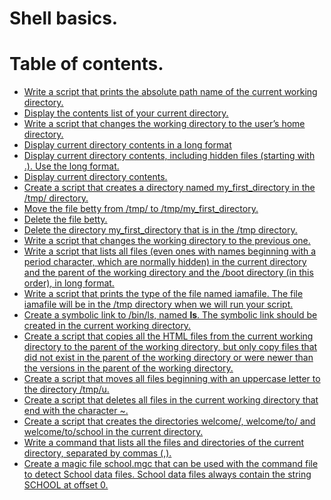 # Shell basics.

# Table of contents.

* [Write a script that prints the absolute path name of the current working directory.](https://github.com/Chidiagb/alx-system_engineering-devops/blob/master/0x00-shell_basics/0-current_working_directory)
* [Display the contents list of your current directory.](https://github.com/Chidiagb/alx-system_engineering-devops/blob/master/0x00-shell_basics/1-listit)
* [Write a script that changes the working directory to the user’s home directory.](https://github.com/Chidiagb/alx-system_engineering-devops/blob/master/0x00-shell_basics/2-bring_me_home)
* [Display current directory contents in a long format](https://github.com/Chidiagb/alx-system_engineering-devops/blob/master/0x00-shell_basics/3-listfiles)
* [Display current directory contents, including hidden files (starting with .). Use the long format.](https://github.com/Chidiagb/alx-system_engineering-devops/blob/master/0x00-shell_basics/4-listmorefiles)
* [Display current directory contents.](https://github.com/Chidiagb/alx-system_engineering-devops/blob/master/0x00-shell_basics/5-listfilesdigitonly)
* [Create a script that creates a directory named my_first_directory in the /tmp/ directory.](https://github.com/Chidiagb/alx-system_engineering-devops/blob/master/0x00-shell_basics/6-firstdirectory)
* [Move the file betty from /tmp/ to /tmp/my_first_directory.](https://github.com/Chidiagb/alx-system_engineering-devops/blob/master/0x00-shell_basics/7-movethatfile)
* [Delete the file betty.](https://github.com/Chidiagb/alx-system_engineering-devops/blob/master/0x00-shell_basics/8-firstdelete)
* [Delete the directory my_first_directory that is in the /tmp directory.](https://github.com/Chidiagb/alx-system_engineering-devops/blob/master/0x00-shell_basics/9-firstdirdeletion)
* [Write a script that changes the working directory to the previous one.](https://github.com/Chidiagb/alx-system_engineering-devops/blob/master/0x00-shell_basics/10-back)
* [Write a script that lists all files (even ones with names beginning with a period character, which are normally hidden) in the current directory and the parent of the working directory and the /boot directory (in this order), in long format.](https://github.com/Chidiagb/alx-system_engineering-devops/blob/master/0x00-shell_basics/11-lists)
* [Write a script that prints the type of the file named iamafile. The file iamafile will be in the /tmp directory when we will run your script.](https://github.com/Chidiagb/alx-system_engineering-devops/blob/master/0x00-shell_basics/12-file_type)
* [Create a symbolic link to /bin/ls, named __ls__. The symbolic link should be created in the current working directory.](https://github.com/Chidiagb/alx-system_engineering-devops/blob/master/0x00-shell_basics/13-symbolic_link)
* [Create a script that copies all the HTML files from the current working directory to the parent of the working directory, but only copy files that did not exist in the parent of the working directory or were newer than the versions in the parent of the working directory.](https://github.com/Chidiagb/alx-system_engineering-devops/blob/master/0x00-shell_basics/14-copy_html)
* [Create a script that moves all files beginning with an uppercase letter to the directory /tmp/u.](https://github.com/Chidiagb/alx-system_engineering-devops/blob/master/0x00-shell_basics/100-lets_move)
* [Create a script that deletes all files in the current working directory that end with the character ~.](https://github.com/Chidiagb/alx-system_engineering-devops/blob/master/0x00-shell_basics/101-clean_emacs)
* [Create a script that creates the directories welcome/, welcome/to/ and welcome/to/school in the current directory.](https://github.com/Chidiagb/alx-system_engineering-devops/blob/master/0x00-shell_basics/102-tree)
* [Write a command that lists all the files and directories of the current directory, separated by commas (,).](https://github.com/Chidiagb/alx-system_engineering-devops/blob/master/0x00-shell_basics/103-commas)
* [Create a magic file school.mgc that can be used with the command file to detect School data files. School data files always contain the string SCHOOL at offset 0.](https://github.com/Chidiagb/alx-system_engineering-devops/blob/master/0x00-shell_basics/school.mgc)
